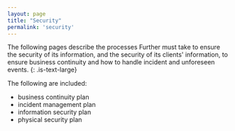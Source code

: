 ```yaml
---
layout: page
title: "Security"
permalink: 'security'
---
```

The following pages describe the processes Further must take to ensure the security of its information, and the security of its clients' information, to ensure business continuity and how to handle incident and unforeseen events.
{: .is-text-large}

The following are included:
- business continuity plan
- incident management plan
- information security plan
- physical security plan
